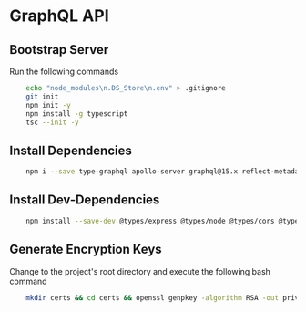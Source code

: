 # GraphQL API

## Bootstrap Server

Run the following commands

```bash
    echo "node_modules\n.DS_Store\n.env" > .gitignore
    git init
    npm init -y
    npm install -g typescript
    tsc --init -y
```

## Install Dependencies

```bash
    npm i --save type-graphql apollo-server graphql@15.x reflect-metadata @typegoose/typegoose mongoose class-validator bcrypt jsonwebtoken cookie-parser config dotenv
```

## Install Dev-Dependencies

```bash
    npm install --save-dev @types/express @types/node @types/cors @types/jsonwebtoken @types/lodash pino-pretty @types/cookie-parser ts-node-dev typescript
```

## Generate Encryption Keys

Change to the project's root directory and execute the following bash command

```bash
    mkdir certs && cd certs && openssl genpkey -algorithm RSA -out private_key.pem -pkeyopt rsa_keygen_bits:4096 && openssl rsa -in private_key.pem -pubout -out public_key.pem
```
